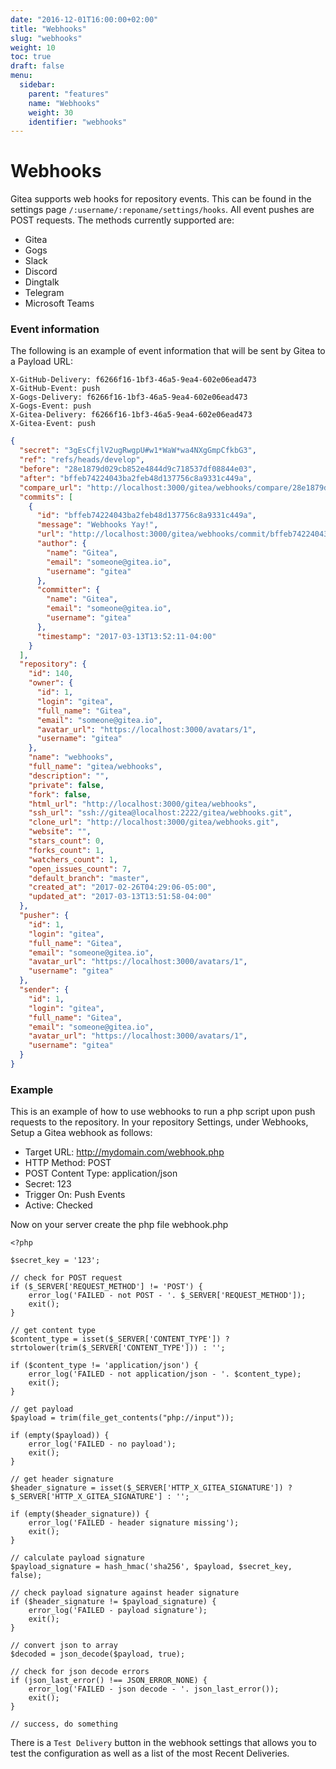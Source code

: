 ```yaml
---
date: "2016-12-01T16:00:00+02:00"
title: "Webhooks"
slug: "webhooks"
weight: 10
toc: true
draft: false
menu:
  sidebar:
    parent: "features"
    name: "Webhooks"
    weight: 30
    identifier: "webhooks"
---
```


# Webhooks

Gitea supports web hooks for repository events. This can be found in the settings
page `/:username/:reponame/settings/hooks`. All event pushes are POST requests.
The methods currently supported are:

- Gitea
- Gogs
- Slack
- Discord
- Dingtalk
- Telegram
- Microsoft Teams

### Event information

The following is an example of event information that will be sent by Gitea to
a Payload URL:


```
X-GitHub-Delivery: f6266f16-1bf3-46a5-9ea4-602e06ead473
X-GitHub-Event: push
X-Gogs-Delivery: f6266f16-1bf3-46a5-9ea4-602e06ead473
X-Gogs-Event: push
X-Gitea-Delivery: f6266f16-1bf3-46a5-9ea4-602e06ead473
X-Gitea-Event: push
```

```json
{
  "secret": "3gEsCfjlV2ugRwgpU#w1*WaW*wa4NXgGmpCfkbG3",
  "ref": "refs/heads/develop",
  "before": "28e1879d029cb852e4844d9c718537df08844e03",
  "after": "bffeb74224043ba2feb48d137756c8a9331c449a",
  "compare_url": "http://localhost:3000/gitea/webhooks/compare/28e1879d029cb852e4844d9c718537df08844e03...bffeb74224043ba2feb48d137756c8a9331c449a",
  "commits": [
    {
      "id": "bffeb74224043ba2feb48d137756c8a9331c449a",
      "message": "Webhooks Yay!",
      "url": "http://localhost:3000/gitea/webhooks/commit/bffeb74224043ba2feb48d137756c8a9331c449a",
      "author": {
        "name": "Gitea",
        "email": "someone@gitea.io",
        "username": "gitea"
      },
      "committer": {
        "name": "Gitea",
        "email": "someone@gitea.io",
        "username": "gitea"
      },
      "timestamp": "2017-03-13T13:52:11-04:00"
    }
  ],
  "repository": {
    "id": 140,
    "owner": {
      "id": 1,
      "login": "gitea",
      "full_name": "Gitea",
      "email": "someone@gitea.io",
      "avatar_url": "https://localhost:3000/avatars/1",
      "username": "gitea"
    },
    "name": "webhooks",
    "full_name": "gitea/webhooks",
    "description": "",
    "private": false,
    "fork": false,
    "html_url": "http://localhost:3000/gitea/webhooks",
    "ssh_url": "ssh://gitea@localhost:2222/gitea/webhooks.git",
    "clone_url": "http://localhost:3000/gitea/webhooks.git",
    "website": "",
    "stars_count": 0,
    "forks_count": 1,
    "watchers_count": 1,
    "open_issues_count": 7,
    "default_branch": "master",
    "created_at": "2017-02-26T04:29:06-05:00",
    "updated_at": "2017-03-13T13:51:58-04:00"
  },
  "pusher": {
    "id": 1,
    "login": "gitea",
    "full_name": "Gitea",
    "email": "someone@gitea.io",
    "avatar_url": "https://localhost:3000/avatars/1",
    "username": "gitea"
  },
  "sender": {
    "id": 1,
    "login": "gitea",
    "full_name": "Gitea",
    "email": "someone@gitea.io",
    "avatar_url": "https://localhost:3000/avatars/1",
    "username": "gitea"
  }
}
```

### Example

This is an example of how to use webhooks to run a php script upon push requests to the repository.
In your repository Settings, under Webhooks, Setup a Gitea webhook as follows:

- Target URL: http://mydomain.com/webhook.php
- HTTP Method: POST
- POST Content Type: application/json
- Secret: 123
- Trigger On: Push Events
- Active: Checked

Now on your server create the php file webhook.php

```
<?php

$secret_key = '123';

// check for POST request
if ($_SERVER['REQUEST_METHOD'] != 'POST') {
    error_log('FAILED - not POST - '. $_SERVER['REQUEST_METHOD']);
    exit();
}

// get content type
$content_type = isset($_SERVER['CONTENT_TYPE']) ? strtolower(trim($_SERVER['CONTENT_TYPE'])) : '';

if ($content_type != 'application/json') {
    error_log('FAILED - not application/json - '. $content_type);
    exit();
}

// get payload
$payload = trim(file_get_contents("php://input"));

if (empty($payload)) {
    error_log('FAILED - no payload');
    exit();
}

// get header signature
$header_signature = isset($_SERVER['HTTP_X_GITEA_SIGNATURE']) ? $_SERVER['HTTP_X_GITEA_SIGNATURE'] : '';

if (empty($header_signature)) {
    error_log('FAILED - header signature missing');
    exit();
}

// calculate payload signature
$payload_signature = hash_hmac('sha256', $payload, $secret_key, false);

// check payload signature against header signature
if ($header_signature != $payload_signature) {
    error_log('FAILED - payload signature');
    exit();
}

// convert json to array
$decoded = json_decode($payload, true);

// check for json decode errors
if (json_last_error() !== JSON_ERROR_NONE) {
    error_log('FAILED - json decode - '. json_last_error());
    exit();
}

// success, do something
```

There is a `Test Delivery` button in the webhook settings that allows you to test the configuration as well as a list of the most Recent Deliveries.
